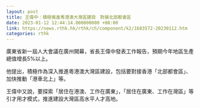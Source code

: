 ```yaml
---
layout: post
title: 王偉中：積極推進粵港澳大灣區建設　對接北部都會區
date: 2023-01-12 12:44:14.000000000 +08:00
link: https://news.rthk.hk/rthk/ch/component/k2/1683572-20230112.htm
categories: rthk
---
```


廣東省新一屆人大會議在廣州開幕，省長王偉中發表工作報告，預期今年地區生產總值增長5%以上。

他提出，積極作為深入推進粵港澳大灣區建設，包括要對接香港「北部都會區」、加快推動「港車北上」等。

王偉中又說，要探索「居住在港澳、工作在廣東」，「居住在廣東、工作在灣區」等引才用才模式，推進建設大灣區高水平人才高地。
